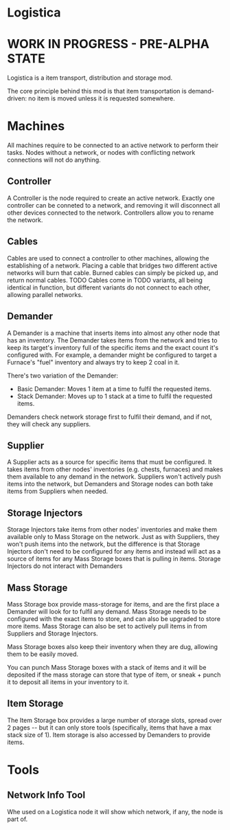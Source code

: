 # Logistica
# WORK IN PROGRESS - PRE-ALPHA STATE

Logistica is a item transport, distribution and storage mod.

The core principle behind this mod is that item transportation is demand-driven: no item is moved unless it is requested somewhere.

# Machines

All machines require to be connected to an active network to perform their tasks. Nodes without a network, or nodes with conflicting network connections will not do anything.

## Controller
A Controller is the node required to create an active network. Exactly one controller can be conneted to a network, and removing it will disconnect all other devices connected to the network. Controllers allow you to rename the network.

## Cables
Cables are used to connect a controller to other machines, allowing the establishing of a network. Placing a cable that bridges two different active networks will burn that cable. Burned cables can simply be picked up, and return normal cables. TODO Cables come in TODO variants, all being identical in function, but different variants do not connect to each other, allowing parallel networks.

## Demander
A Demander is a machine that inserts items into almost any other node that has an inventory. The Demander takes items from the network and tries to keep its target's inventory full of the specific items and the exact count it's configured with. For example, a demander might be configured to target a Furnace's "fuel" inventory and always try to keep 2 coal in it.

There's two variation of the Demander:
- Basic Demander: Moves 1 item at a time to fulfil the requested items.
- Stack Demander: Moves up to 1 stack at a time to fulfil the requested items.

Demanders check network storage first to fulfil their demand, and if not, they will check any suppliers.

## Supplier
A Supplier acts as a source for specific items that must be configured. It takes items from other nodes' inventories (e.g. chests, furnaces) and makes them available to any demand in the network. Suppliers won't actively push items into the network, but Demanders and Storage nodes can both take items from Suppliers when needed.

## Storage Injectors
Storage Injectors take items from other nodes' inventories and make them available only to Mass Storage on the network. Just as with Suppliers, they won't push items into the network, but the difference is that Storage Injectors don't need to be configured for any items and instead will act as a source of items for any Mass Storage boxes that is pulling in items. Storage Injectors do not interact with Demanders

## Mass Storage
Mass Storage box provide mass-storage for items, and are the first place a Demander will look for to fulfil any demand. Mass Storage needs to be configured with the exact items to store, and can also be upgraded to store more items. Mass Storage can also be set to actively pull items in from Suppliers and Storage Injectors.

Mass Storage boxes also keep their inventory when they are dug, allowing them to be easily moved. 

You can punch Mass Storage boxes with a stack of items and it will be deposited if the mass storage can store that type of item, or sneak + punch it to deposit all items in your inventory to it.

## Item Storage
The Item Storage box provides a large number of storage slots, spread over 2 pages -- but it can only store tools (specifically, items that have a max stack size of 1). Item storage is also accessed by Demanders to provide items.

# Tools

## Network Info Tool
Whe used on a Logistica node it will show which network, if any, the node is part of.